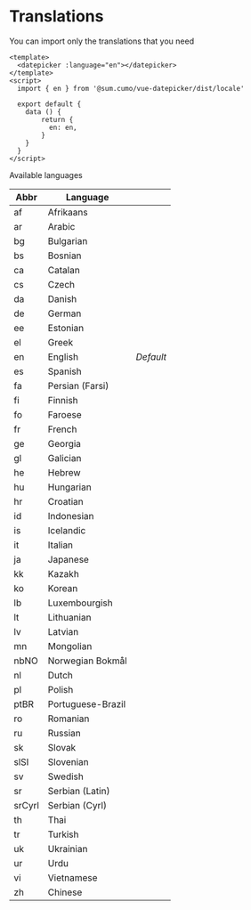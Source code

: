 # Translations

You can import only the translations that you need

```vue
<template>
  <datepicker :language="en"></datepicker>
</template>
<script>
  import { en } from '@sum.cumo/vue-datepicker/dist/locale'

  export default {
    data () {
        return {
          en: en,
        }
    }
  }
</script>
```

Available languages

| Abbr        | Language         |          |
| ----------- |------------------|----------|
| af          | Afrikaans        |          |
| ar          | Arabic           |          |
| bg          | Bulgarian        |          |
| bs          | Bosnian          |          |
| ca          | Catalan          |          |
| cs          | Czech            |          |
| da          | Danish           |          |
| de          | German           |          |
| ee          | Estonian         |          |
| el          | Greek            |          |
| en          | English          | *Default*|
| es          | Spanish          |          |
| fa          | Persian (Farsi)  |          |
| fi          | Finnish          |          |
| fo          | Faroese          |          |
| fr          | French           |          |
| ge          | Georgia          |          |
| gl          | Galician         |          |
| he          | Hebrew           |          |
| hu          | Hungarian        |          |
| hr          | Croatian         |          |
| id          | Indonesian       |          |
| is          | Icelandic        |          |
| it          | Italian          |          |
| ja          | Japanese         |          |
| kk          | Kazakh           |          |
| ko          | Korean           |          |
| lb          | Luxembourgish    |          |
| lt          | Lithuanian       |          |
| lv          | Latvian          |          |
| mn          | Mongolian        |          |
| nbNO        | Norwegian Bokmål |          |
| nl          | Dutch            |          |
| pl          | Polish           |          |
| ptBR        | Portuguese-Brazil|          |
| ro          | Romanian         |          |
| ru          | Russian          |          |
| sk          | Slovak           |          |
| slSI        | Slovenian        |          |
| sv          | Swedish          |          |
| sr          | Serbian (Latin)  |          |
| srCyrl      | Serbian (Cyrl)   |          |
| th          | Thai             |          |
| tr          | Turkish          |          |
| uk          | Ukrainian        |          |
| ur          | Urdu             |          |
| vi          | Vietnamese       |          |
| zh          | Chinese          |          |
